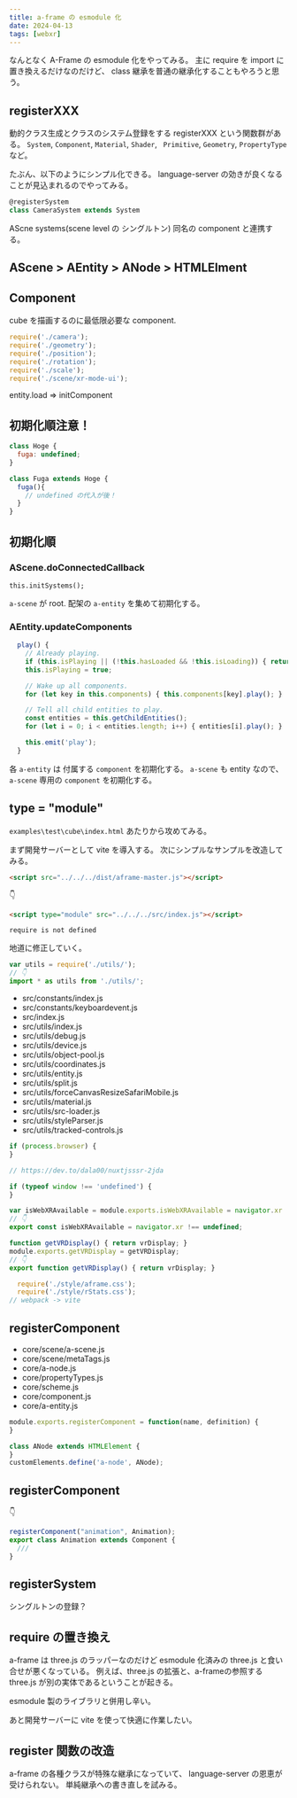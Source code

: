 ```yaml
---
title: a-frame の esmodule 化
date: 2024-04-13
tags: [webxr]
---
```


なんとなく A-Frame の esmodule 化をやってみる。
主に require を import に置き換えるだけなのだけど、
class 継承を普通の継承化することもやろうと思う。

## registerXXX

動的クラス生成とクラスのシステム登録をする registerXXX という関数群がある。
`System`, `Component`, `Material`, `Shader`, ` Primitive`, `Geometry`, `PropertyType` など。

たぶん、以下のようにシンプル化できる。
language-server の効きが良くなることが見込まれるのでやってみる。

```js
@registerSystem
class CameraSystem extends System
```

AScne
  systems(scene level の シングルトン)
  同名の component と連携する。

## AScene > AEntity > ANode > HTMLElment

## Component

cube を描画するのに最低限必要な component.

```js
require('./camera');
require('./geometry');
require('./position');
require('./rotation');
require('./scale');
require('./scene/xr-mode-ui');
```

entity.load => initComponent

## 初期化順注意！

```js
class Hoge {
  fuga: undefined;
}

class Fuga extends Hoge {
  fuga(){
    // undefined の代入が後！
  }
}
```

## 初期化順

### AScene.doConnectedCallback

    this.initSystems();

`a-scene` が root.
配架の `a-entity` を集めて初期化する。

### AEntity.updateComponents

```js
  play() {
    // Already playing.
    if (this.isPlaying || (!this.hasLoaded && !this.isLoading)) { return; }
    this.isPlaying = true;

    // Wake up all components.
    for (let key in this.components) { this.components[key].play(); }

    // Tell all child entities to play.
    const entities = this.getChildEntities();
    for (let i = 0; i < entities.length; i++) { entities[i].play(); }

    this.emit('play');
  }
```

各 `a-entity` は 付属する `component` を初期化する。
`a-scene` も entity なので、`a-scene` 専用の `component` を初期化する。


## type = "module"

`examples\test\cube\index.html` あたりから攻めてみる。

まず開発サーバーとして vite を導入する。
次にシンプルなサンプルを改造してみる。

```html
<script src="../../../dist/aframe-master.js"></script>
```

👇

```html
<script type="module" src="../../../src/index.js"></script>
```

```
require is not defined
```

地道に修正していく。

```js
var utils = require('./utils/');
// 👇
import * as utils from './utils/';
```

- src/constants/index.js
- src/constants/keyboardevent.js
- src/index.js
- src/utils/index.js
- src/utils/debug.js
- src/utils/device.js
- src/utils/object-pool.js
- src/utils/coordinates.js
- src/utils/entity.js
- src/utils/split.js
- src/utils/forceCanvasResizeSafariMobile.js
- src/utils/material.js
- src/utils/src-loader.js
- src/utils/styleParser.js
- src/utils/tracked-controls.js


```js
if (process.browser) { 
}

// https://dev.to/dala00/nuxtjsssr-2jda

if (typeof window !== 'undefined') {
}
```

```js
var isWebXRAvailable = module.exports.isWebXRAvailable = navigator.xr !== undefined;
// 👇
export const isWebXRAvailable = navigator.xr !== undefined;
```

```js
function getVRDisplay() { return vrDisplay; }
module.exports.getVRDisplay = getVRDisplay;
// 👇
export function getVRDisplay() { return vrDisplay; }
```

```js
  require('./style/aframe.css');
  require('./style/rStats.css');
// webpack -> vite
```

## registerComponent

- core/scene/a-scene.js
- core/scene/metaTags.js
- core/a-node.js
- core/propertyTypes.js
- core/scheme.js
- core/component.js
- core/a-entity.js

```js
module.exports.registerComponent = function(name, definition) {
}
```

```js
class ANode extends HTMLElement {
}
customElements.define('a-node', ANode);
```

## registerComponent

👇

```js
registerComponent("animation", Animation);
export class Animation extends Component {
  ///
}
```

## registerSystem

シングルトンの登録？

## require の置き換え

a-frame は three.js のラッパーなのだけど
esmodule 化済みの three.js と食い合せが悪くなっている。
例えば、three.js の拡張と、a-frameの参照する three.js が別の実体であるということが起きる。

esmodule 製のライブラリと併用し辛い。

あと開発サーバーに vite を使って快適に作業したい。

## register 関数の改造

a-frame の各種クラスが特殊な継承になっていて、
language-server の恩恵が受けられない。
単純継承への書き直しを試みる。

